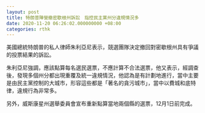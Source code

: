 ```yaml
---
layout: post
title: 特朗普陣營撤密歇根州訴訟　指控民主黨州分違規情況多
date: 2020-11-20 06:26:02.000000000 +08:00
categories: rthk
---
```


美國總統特朗普的私人律師朱利亞尼表示，競選團隊決定撤回對密歇根州具有爭議的投票結果的訴訟。

朱利亞尼強調，應該點算每名選民選票，不應計算不合法選票，他又表示，經調查後，發現多個州分都出現重覆及統一違規情況，他認為是有計劃地進行，當中主要是由民主黨控制的大城市，形容這些都是「著名的貪污城市」，當中以費城和底特律，違規行為非常多。

另外，威斯康星州選舉委員會宣布重新點算當地兩個縣的選票，12月1日前完成。
